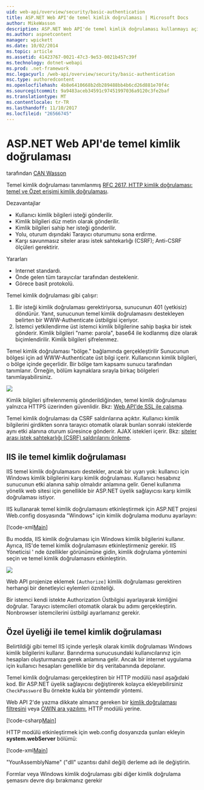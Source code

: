 ```yaml
---
uid: web-api/overview/security/basic-authentication
title: ASP.NET Web API'de temel kimlik doğrulaması | Microsoft Docs
author: MikeWasson
description: ASP.NET Web API'de temel kimlik doğrulaması kullanmayı açıklar.
ms.author: aspnetcontent
manager: wpickett
ms.date: 10/02/2014
ms.topic: article
ms.assetid: 41423767-0021-47c3-9e53-0021b457c39f
ms.technology: dotnet-webapi
ms.prod: .net-framework
msc.legacyurl: /web-api/overview/security/basic-authentication
msc.type: authoredcontent
ms.openlocfilehash: 4b8e6410668b2db289488bb4b6cd26d881e70f4c
ms.sourcegitcommit: 9a9483aceb34591c97451997036a9120c3fe2baf
ms.translationtype: MT
ms.contentlocale: tr-TR
ms.lasthandoff: 11/10/2017
ms.locfileid: "26566745"
---
```

<a name="basic-authentication-in-aspnet-web-api"></a>ASP.NET Web API'de temel kimlik doğrulaması
====================
tarafından [CAN Wasson](https://github.com/MikeWasson)

Temel kimlik doğrulaması tanımlanmış [RFC 2617, HTTP kimlik doğrulaması: temel ve Özet erişimi kimlik doğrulaması](http://www.ietf.org/rfc/rfc2617.txt).

Dezavantajlar

- Kullanıcı kimlik bilgileri isteği gönderilir.
- Kimlik bilgileri düz metin olarak gönderilir.
- Kimlik bilgileri sahip her isteği gönderilir.
- Yolu, oturum dışındaki Tarayıcı oturumunu sona erdirme.
- Karşı savunmasız siteler arası istek sahtekarlığı (CSRF); Anti-CSRF ölçüleri gerektirir.

Yararları

- Internet standardı.
- Önde gelen tüm tarayıcılar tarafından desteklenir.
- Görece basit protokolü.

Temel kimlik doğrulaması gibi çalışır:

1. Bir isteği kimlik doğrulaması gerektiriyorsa, sunucunun 401 (yetkisiz) döndürür. Yanıt, sunucunun temel kimlik doğrulamasını destekleyen belirten bir WWW-Authenticate üstbilgisi içeriyor.
2. İstemci yetkilendirme üst istemci kimlik bilgilerine sahip başka bir istek gönderir. Kimlik bilgileri "name: parola", base64 ile kodlanmış dize olarak biçimlendirilir. Kimlik bilgileri şifrelenmez.

Temel kimlik doğrulaması "bölge." bağlamında gerçekleştirilir Sunucunun bölgesi için ad WWW-Authenticate üst bilgi içerir. Kullanıcının kimlik bilgileri, o bölge içinde geçerlidir. Bir bölge tam kapsamı sunucu tarafından tanımlanır. Örneğin, bölüm kaynaklara sırayla birkaç bölgeleri tanımlayabilirsiniz.

![](basic-authentication/_static/image1.png)

Kimlik bilgileri şifrelenmemiş gönderildiğinden, temel kimlik doğrulaması yalnızca HTTPS üzerinden güvenlidir. Bkz: [Web API'de SSL ile çalışma](working-with-ssl-in-web-api.md).

Temel kimlik doğrulaması da CSRF saldırılarına açıktır. Kullanıcı kimlik bilgilerini girdikten sonra tarayıcı otomatik olarak bunları sonraki isteklerde aynı etki alanına oturum süresince gönderir. AJAX istekleri içerir. Bkz: [siteler arası istek sahtekarlığı (CSRF) saldırılarını önleme](preventing-cross-site-request-forgery-csrf-attacks.md).

## <a name="basic-authentication-with-iis"></a>IIS ile temel kimlik doğrulaması

IIS temel kimlik doğrulamasını destekler, ancak bir uyarı yok: kullanıcı için Windows kimlik bilgilerini karşı kimlik doğrulaması. Kullanıcı hesabınız sunucunun etki alanına sahip olmalıdır anlamına gelir. Genel kullanıma yönelik web sitesi için genellikle bir ASP.NET üyelik sağlayıcısı karşı kimlik doğrulaması istiyor.

IIS kullanarak temel kimlik doğrulamasını etkinleştirmek için ASP.NET projesi Web.config dosyasında "Windows" için kimlik doğrulama modunu ayarlayın:

[!code-xml[Main](basic-authentication/samples/sample1.xml)]

Bu modda, IIS kimlik doğrulaması için Windows kimlik bilgilerini kullanır. Ayrıca, IIS'de temel kimlik doğrulamasını etkinleştirmeniz gerekir. IIS Yöneticisi ' nde özellikler görünümüne gidin, kimlik doğrulama yöntemini seçin ve temel kimlik doğrulamasını etkinleştirin.

![](basic-authentication/_static/image2.png)

Web API projenize eklemek `[Authorize]` kimlik doğrulaması gerektiren herhangi bir denetleyici eylemleri özniteliği.

Bir istemci kendi istekte Authorization Üstbilgisi ayarlayarak kimliğini doğrular. Tarayıcı istemcileri otomatik olarak bu adımı gerçekleştirin. Nonbrowser istemcilerini üstbilgi ayarlamanız gerekir.

## <a name="basic-authentication-with-custom-membership"></a>Özel üyeliği ile temel kimlik doğrulaması

Belirtildiği gibi temel IIS içinde yerleşik olarak kimlik doğrulaması Windows kimlik bilgilerini kullanır. Barındırma sunucusundaki kullanıcılarınız için hesapları oluşturmanıza gerek anlamına gelir. Ancak bir internet uygulama için kullanıcı hesapları genellikle bir dış veritabanında depolanır.

Temel kimlik doğrulaması gerçekleştiren bir HTTP modülü nasıl aşağıdaki kod. Bir ASP.NET üyelik sağlayıcısı değiştirerek kolayca ekleyebilirsiniz `CheckPassword` Bu örnekte kukla bir yöntemdir yöntemi.

Web API 2'de yazma dikkate almanız gereken bir [kimlik doğrulaması filtresini](authentication-filters.md) veya [OWIN ara yazılımı](../../../aspnet/overview/owin-and-katana/index.md), HTTP modülü yerine.

[!code-csharp[Main](basic-authentication/samples/sample2.cs)]

HTTP modülü etkinleştirmek için web.config dosyanızda şunları ekleyin **system.webServer** bölümü:

[!code-xml[Main](basic-authentication/samples/sample3.xml?highlight=4)]

"YourAssemblyName" ("dll" uzantısı dahil değil) derleme adı ile değiştirin.

Formlar veya Windows kimlik doğrulaması gibi diğer kimlik doğrulama şemasını devre dışı bırakmanız gerekir
